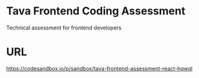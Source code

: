 # Tava Frontend Coding Assessment
Technical assessment for frontend developers

# URL
https://codesandbox.io/p/sandbox/tava-frontend-assessment-react-hqwql
